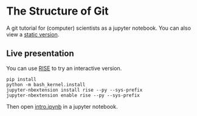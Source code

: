 # The Structure of Git

A git tutorial for (computer) scientists as a jupyter notebook.
You can also view a [static version](https://dylex.github.io/git-structure-tutorial).

## Live presentation

You can use [RISE](https://github.com/damianavila/RISE) to try an interactive version.

```
pip install
python -m bash_kernel.install
jupyter-nbextension install rise --py --sys-prefix
jupyter-nbextension enable rise --py --sys-prefix
```

Then open [intro.ipynb](intro.ipynb) in a jupyter notebook.

